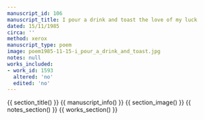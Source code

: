 ```yaml
---
manuscript_id: 106
manuscript_title: I pour a drink and toast the love of my luck
dated: 15/11/1985
circa: ''
method: xerox
manuscript_type: poem
image: poem1985-11-15-i_pour_a_drink_and_toast.jpg
notes: null
works_included:
- work_id: 1593
  altered: 'no'
  edited: 'no'
---
```


{{ section_title() }}
{{ manuscript_info() }}
{{ section_image() }}
{{ notes_section() }}
{{ works_section() }}
